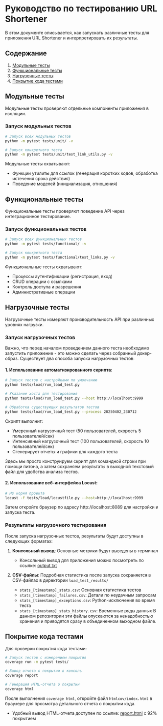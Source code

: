 # Руководство по тестированию URL Shortener

В этом документе описывается, как запускать различные тесты для приложения URL Shortener и интерпретировать их результаты.

## Содержание

1. [Модульные тесты](#модульные-тесты)
2. [Функциональные тесты](#функциональные-тесты)
3. [Нагрузочные тесты](#нагрузочные-тесты)
4. [Покрытие кода тестами](#покрытие-кода-тестами)

## Модульные тесты

Модульные тесты проверяют отдельные компоненты приложения в изоляции.

### Запуск модульных тестов

```bash
# Запуск всех модульных тестов
python -m pytest tests/unit/ -v

# Запуск конкретного теста
python -m pytest tests/unit/test_link_utils.py -v
```

Модульные тесты охватывают:
- Функции утилиты для ссылок (генерация коротких кодов, обработка истечения срока действия)
- Поведение моделей (инициализация, отношения)

## Функциональные тесты

Функциональные тесты проверяют поведение API через интеграционное тестирование.

### Запуск функциональных тестов

```bash
# Запуск всех функциональных тестов
python -m pytest tests/functional/ -v

# Запуск конкретного теста
python -m pytest tests/functional/test_links.py -v
```

Функциональные тесты охватывают:
- Процессы аутентификации (регистрация, вход)
- CRUD операции с ссылками
- Контроль доступа и разрешения
- Административные операции

## Нагрузочные тесты

Нагрузочные тесты измеряют производительность API при различных уровнях нагрузки.

### Запуск нагрузочных тестов

Важно, что перед началом проведением данного теста необходимо запустить приложение - это можно сделать через собранный докер-образ. 
Существует два способа запуска нагрузочных тестов:

#### 1. Использование автоматизированного скрипта:

```bash
# Запуск тестов с настройками по умолчанию
python tests/load/run_load_test.py

# Указание хоста для тестирования
python tests/load/run_load_test.py --host http://localhost:9999

# Обработка существующих результатов тестов
python tests/load/run_load_test.py --process 20250402_230712
```

Скрипт выполнит:
- Умеренный нагрузочный тест (50 пользователей, скорость 5 пользователей/сек)
- Интенсивный нагрузочный тест (100 пользователей, скорость 10 пользователей/сек)
- Сгенерирует отчеты и графики для каждого теста

Здесь мы просто конструируем скрипт для командной строки при помощи питона, а затем сохраняем результаты в выходной текстовый файл для удобства анализа тестов.

#### 2. Использование веб-интерфейса Locust:

```bash
# Из корня проекта
locust -f tests/load/locustfile.py --host=http://localhost:9999
```

Затем откройте браузер по адресу http://localhost:8089 для настройки и запуска теста.

### Результаты нагрузочного тестирования

После запуска нагрузочных тестов, результаты будут доступны в следующих форматах:

1. **Консольный вывод**: Основные метрики будут выведены в терминал
   - Консольный вывод для приложения можно посмотреть по ссылке: [output.txt](https://github.com/bagagaga/hse-python-3rd-hw/blob/main/tests/load/output.txt)

2. **CSV-файлы**: Подробная статистика после запуска сохраняется в CSV-файлах в директории `load_test_results/`
   - `stats_[timestamp]_stats.csv`: Основная статистика тестов
   - `stats_[timestamp]_failures.csv`: Детали по неудачным запросам
   - `stats_[timestamp]_exceptions.csv`: Python-исключения во время теста
   - `stats_[timestamp]_stats_history.csv`: Временные ряды данных
В данном репозитории эти файлы опускаются за ненадобностью хранения и приводятся сразу в объединенном выходном файле.

## Покрытие кода тестами

Для проверки покрытия кода тестами:

```bash
# Запуск тестов с измерением покрытия
coverage run -m pytest tests/

# Вывод отчета о покрытии в консоль
coverage report

# Генерация HTML-отчета о покрытии
coverage html
```

После выполнения `coverage html`, откройте файл `htmlcov/index.html` в браузере для просмотра детального отчета о покрытии кода.

- Удобный вывод HTML-отчета доступен по ссылке: [report.html](https://html-preview.github.io/?url=https://github.com/bagagaga/hse-python-3rd-hw/blob/main/htmlcov/index.html) с 92% покрытием

